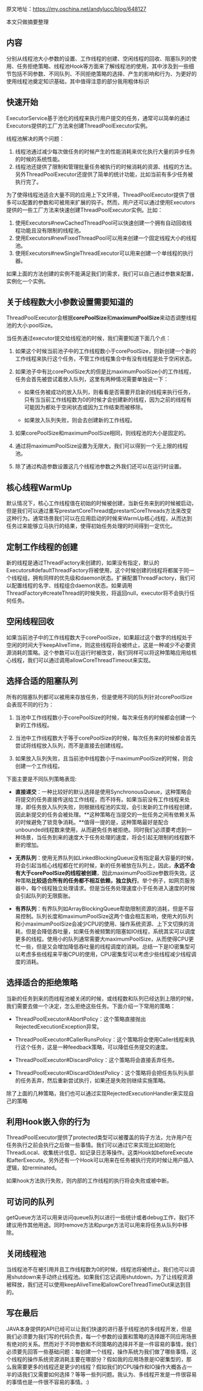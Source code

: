 原文地址：https://my.oschina.net/andylucc/blog/648127

本文只做摘要整理

## 内容
分别从线程池大小参数的设置、工作线程的创建、空闲线程的回收、阻塞队列的使用、任务拒绝策略、线程池Hook等方面来了解线程池的使用，其中涉及到一些细节包括不同参数、不同队列、不同拒绝策略的选择、产生的影响和行为、为更好的使用线程池奠定知识基础，其中值得注意的部分我用粗体标识

## 快速开始

ExecutorService基于池化的线程来执行用户提交的任务，通常可以简单的通过Executors提供的工厂方法来创建ThreadPoolExecutor实例。

线程池解决的两个问题：

1. 线程池通过减少每次做任务的时候产生的性能消耗来优化执行大量的异步任务的时候的系统性能。
2. 线程池还提供了限制和管理批量任务被执行的时候消耗的资源、线程的方法。另外ThreadPoolExecutor还提供了简单的统计功能，比如当前有多少任务被执行完了。

为了使得线程池适合大量不同的应用上下文环境，ThreadPoolExecutor提供了很多可以配置的参数和可被用来扩展的钩子。然而，用户还可以通过使用Executors提供的一些工厂方法来快速创建ThreadPoolExecutor实例。比如：

1. 使用Executors#newCachedThreadPool可以快速创建一个拥有自动回收线程功能且没有限制的线程池。
2. 使用Executors#newFixedThreadPool可以用来创建一个固定线程大小的线程池。
3. 使用Executors#newSingleThreadExecutor可以用来创建一个单线程的执行器。

如果上面的方法创建的实例不能满足我们的需求，我们可以自己通过参数来配置，实例化一个实例。

## 关于线程数大小参数设置需要知道的

ThreadPoolExecutor会根据**corePoolSize**和**maximumPoolSize**来动态调整线程池的大小:poolSize。

当任务通过executor提交给线程池的时候，我们需要知道下面几个点：

1. 如果这个时候当前池子中的工作线程数小于corePoolSize，则新创建一个新的工作线程来执行这个任务，不管工作线程集合中有没有线程是处于空闲状态。

2. 如果池子中有比corePoolSize大的但是比maximumPoolSize小的工作线程，任务会首先被尝试着放入队列，这里有两种情况需要单独说一下：

	* 如果任务被成功的放入队列，则看看是否需要开启新的线程来执行任务，只有当当前工作线程数为0的时候才会创建新的线程，因为之前的线程有可能因为都处于空闲状态或因为工作结束而被移除。

	* 如果放入队列失败，则会去创建新的工作线程。

3. 如果corePoolSize和maximumPoolSize相同，则线程池的大小是固定的。

4. 通过将maximumPoolSize设置为无限大，我们可以得到一个无上限的线程池。

5. 除了通过构造参数设置这几个线程池参数之外我们还可以在运行时设置。

## 核心线程WarmUp

默认情况下，核心工作线程值在初始的时候被创建，当新任务来到的时候被启动，但是我们可以通过重写prestartCoreThread或prestartCoreThreads方法来改变这种行为。通常场景我们可以在应用启动的时候来WarmUp核心线程，从而达到任务过来能够立马执行的结果，使得初始任务处理的时间得到一定优化。

## 定制工作线程的创建

新的线程是通过ThreadFactory来创建的，如果没有指定，默认的Executors#defaultThreadFactory将被使用，这个时候创建的线程将都属于同一个线程组，拥有同样的优先级和daemon状态。扩展配置ThreadFactory，我们可以配置线程的名字、线程组合daemon状态。如果调用ThreadFactory#createThread的时候失败，将返回null，executor将不会执行任何任务。

## 空闲线程回收

如果当前池子中的工作线程数大于corePoolSize，如果超过这个数字的线程处于空闲的时间大于keepAliveTime，则这些线程将会被终止，这是一种减少不必要资源消耗的策略。这个参数可以在运行时被改变，我们同样可以将这种策略应用给核心线程，我们可以通过调用allowCoreThreadTimeout来实现。

## 选择合适的阻塞队列

所有的阻塞队列都可以被用来存放任务，但是使用不同的队列针对corePoolSize会表现不同的行为：

1. 当池中工作线程数小于corePoolSize的时候，每次来任务的时候都会创建一个新的工作线程。

2. 当池中工作线程数大于等于corePoolSize的时候，每次任务来的时候都会首先尝试将线程放入队列，而不是直接去创建线程。

3. 如果放入队列失败，且当前池中线程数小于maximumPoolSize的时候，则会创建一个工作线程。

下面主要是不同队列策略表现:

* **直接递交**：一种比较好的默认选择是使用SynchronousQueue，这种策略会将提交的任务直接传送给工作线程，而不持有。如果当前没有工作线程来处理，即任务放入队列失败，则根据线程池的实现，会引发新的工作线程创建，因此新提交的任务会被处理。**这种策略在当提交的一批任务之间有依赖关系的时候避免了锁竞争消耗。**值得一提的是，这种策略最好是配合unbounded线程数来使用，从而避免任务被拒绝。同时我们必须要考虑到一种场景，当任务到来的速度大于任务处理的速度，将会引起无限制的线程数不断的增加。

* **无界队列**：使用无界队列如LinkedBlockingQueue没有指定最大容量的时候，将会引起当核心线程都在忙的时候，新的任务被放在队列上，因此，**永远不会有大于corePoolSize的线程被创建**，因此maximumPoolSize参数将失效。这种策略**比较适合所有的任务都不相互依赖，独立执行**。举个例子，如网页服务器中，每个线程独立处理请求。但是当任务处理速度小于任务进入速度的时候会引起队列的无限膨胀。

* **有界队列**：有界队列如ArrayBlockingQueue帮助限制资源的消耗，但是不容易控制。队列长度和maximumPoolSize这两个值会相互影响，使用大的队列和小maximumPoolSize会减少CPU的使用、操作系统资源、上下文切换的消耗，但是会降低吞吐量，如果任务被频繁的阻塞如IO线程，系统其实可以调度更多的线程。使用小的队列通常需要大maximumPoolSize，从而使得CPU更忙一些，但是又会增加降低吞吐量的线程调度的消耗。总结一下是IO密集型可以考虑多些线程来平衡CPU的使用，CPU密集型可以考虑少些线程减少线程调度的消耗。


## 选择适合的拒绝策略

当新的任务到来的而线程池被关闭的时候，或线程数和队列已经达到上限的时候，我们需要去做一个决定，怎么拒绝这些任务。下面介绍一下常用的策略：

* ThreadPoolExecutor#AbortPolicy：这个策略直接抛出RejectedExecutionException异常。

* ThreadPoolExecutor#CallerRunsPolicy：这个策略将会使用Caller线程来执行这个任务，这是一种feedback策略，可以降低任务提交的速度。

* ThreadPoolExecutor#DiscardPolicy：这个策略将会直接丢弃任务。

* ThreadPoolExecutor#DiscardOldestPolicy：这个策略将会把任务队列头部的任务丢弃，然后重新尝试执行，如果还是失败则继续实施策略。

除了上面的几种策略，我们也可以通过实现RejectedExecutionHandler来实现自己的策略

## 利用Hook嵌入你的行为

ThreadPoolExecutor提供了protected类型可以被覆盖的钩子方法，允许用户在任务执行之前会执行之后做一些事情。我们可以通过它来实现比如初始化ThreadLocal、收集统计信息、如记录日志等操作。这类Hook如beforeExecute和afterExecute。另外还有一个Hook可以用来在任务被执行完的时候让用户插入逻辑，如rerminated。

如果hook方法执行失败，则内部的工作线程的执行将会失败或被中断。

## 可访问的队列

getQueue方法可以用来访问queue队列以进行一些统计或者debug工作，我们不建议用作其他用途。同时remove方法和purge方法可以用来将任务从队列中移除。

## 关闭线程池

当线程池不在被引用并且工作线程数为0的时候，线程池将被终止。我们也可以调用shutdown来手动终止线程池。如果我们忘记调用shutdown，为了让线程资源被释放，我们还可以使用keepAliveTime和allowCoreThreadTimeOut来达到目的。

## 写在最后

JAVA本身提供的API已经可以让我们快速的进行基于线程池的多线程开发，但是我们必须要为我们写的代码负责，每一个参数的设置和策略的选择跟不同应用场景有绝对的关系。然而对于不同参数和不同策略的选择并不是一件容易的事情，我们必须要先回答一些基础问题：每创建一个线程，操作系统为我们做了哪些事情，这个线程的操作系统资源消耗主要在哪部分？假如我的应用场景是IO密集型的，那么我需要更多的线程还是更少的线程？假如我们的CPU操作和IO操作大概各占一半的话我们又需要如何选择？等等一些列问题。我认为、多线程开发是一件很容易的事情也是一件很不容易的事情。:)
